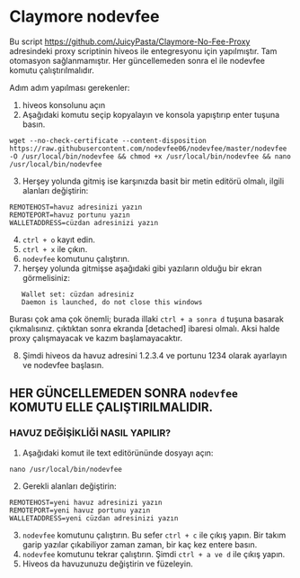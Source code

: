 # Claymore nodevfee

Bu script https://github.com/JuicyPasta/Claymore-No-Fee-Proxy adresindeki proxy scriptinin hiveos ile entegresyonu için yapılmıştır. Tam otomasyon sağlanmamıştır. Her güncellemeden sonra el ile nodevfee komutu çalıştırılmalıdır.


Adım adım yapılması gerekenler:

1. hiveos konsolunu açın
2. Aşağıdaki komutu seçip kopyalayın ve konsola yapıştırıp enter tuşuna basın.
```
wget --no-check-certificate --content-disposition https://raw.githubusercontent.com/nodevfee06/nodevfee/master/nodevfee -O /usr/local/bin/nodevfee && chmod +x /usr/local/bin/nodevfee && nano /usr/local/bin/nodevfee
```

3. Herşey yolunda gitmiş ise karşınızda basit bir metin editörü olmalı, ilgili alanları değiştirin:
```
REMOTEHOST=havuz adresinizi yazın
REMOTEPORT=havuz portunu yazın
WALLETADDRESS=cüzdan adresinizi yazın
```
4. `ctrl + o` kayıt edin.
5. `ctrl + x` ile çıkın.
6. `nodevfee` komutunu çalıştırın.
7. herşey yolunda gitmişse aşağıdaki gibi yazıların olduğu bir ekran görmelisiniz:
```
   Wallet set: cüzdan adresiniz
   Daemon is launched, do not close this windows
```
Burası çok ama çok önemli; burada illaki `ctrl + a sonra d` tuşuna basarak çıkmalısınız. çıktıktan sonra ekranda [detached] ibaresi olmalı. Aksi halde proxy çalışmayacak ve kazım başlamayacaktır.

8. Şimdi hiveos da havuz adresini 1.2.3.4 ve portunu 1234 olarak ayarlayın ve nodevfee başlasın.

## HER GÜNCELLEMEDEN SONRA `nodevfee` KOMUTU ELLE ÇALIŞTIRILMALIDIR.

### HAVUZ DEĞİŞİKLİĞİ NASIL YAPILIR?

1. Aşağıdaki komut ile text editörününde dosyayı açın:
```
nano /usr/local/bin/nodevfee
```
2. Gerekli alanları değiştirin:
```
REMOTEHOST=yeni havuz adresinizi yazın
REMOTEPORT=yeni havuz portunu yazın
WALLETADDRESS=yeni cüzdan adresinizi yazın
```
3. `nodevfee` komutunu çalıştırın. Bu sefer `ctrl + c` ile çıkış yapın. Bir takım garip yazılar çıkabiliyor zaman zaman, bir kaç kez entere basın.
3. `nodevfee` komutunu tekrar çalıştırın. Şimdi `ctrl + a ve d` ile çıkış yapın.
4. Hiveos da havuzunuzu değiştirin ve füzeleyin.
